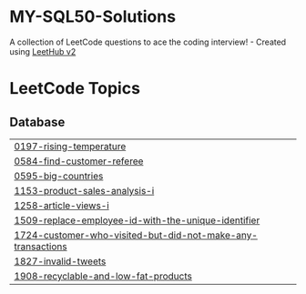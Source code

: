 # MY-SQL50-Solutions
A collection of LeetCode questions to ace the coding interview! - Created using [LeetHub v2](https://github.com/arunbhardwaj/LeetHub-2.0)

<!---LeetCode Topics Start-->
# LeetCode Topics
## Database
|  |
| ------- |
| [0197-rising-temperature](https://github.com/SKTR13055/MY-SQL-Solutions/tree/master/0197-rising-temperature) |
| [0584-find-customer-referee](https://github.com/SKTR13055/MY-SQL-Solutions/tree/master/0584-find-customer-referee) |
| [0595-big-countries](https://github.com/SKTR13055/MY-SQL-Solutions/tree/master/0595-big-countries) |
| [1153-product-sales-analysis-i](https://github.com/SKTR13055/MY-SQL-Solutions/tree/master/1153-product-sales-analysis-i) |
| [1258-article-views-i](https://github.com/SKTR13055/MY-SQL-Solutions/tree/master/1258-article-views-i) |
| [1509-replace-employee-id-with-the-unique-identifier](https://github.com/SKTR13055/MY-SQL-Solutions/tree/master/1509-replace-employee-id-with-the-unique-identifier) |
| [1724-customer-who-visited-but-did-not-make-any-transactions](https://github.com/SKTR13055/MY-SQL-Solutions/tree/master/1724-customer-who-visited-but-did-not-make-any-transactions) |
| [1827-invalid-tweets](https://github.com/SKTR13055/MY-SQL-Solutions/tree/master/1827-invalid-tweets) |
| [1908-recyclable-and-low-fat-products](https://github.com/SKTR13055/MY-SQL-Solutions/tree/master/1908-recyclable-and-low-fat-products) |
<!---LeetCode Topics End-->

